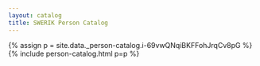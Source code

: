 ```yaml
---
layout: catalog
title: SWERIK Person Catalog
---
```

{% assign p = site.data._person-catalog.i-69vwQNqiBKFFohJrqCv8pG %}
{% include person-catalog.html p=p %}

